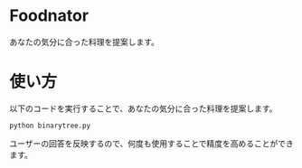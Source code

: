 # Foodnator
あなたの気分に合った料理を提案します。

# 使い方
 
以下のコードを実行することで、あなたの気分に合った料理を提案します。

```
python binarytree.py
```

ユーザーの回答を反映するので、何度も使用することで精度を高めることができます。 
 
